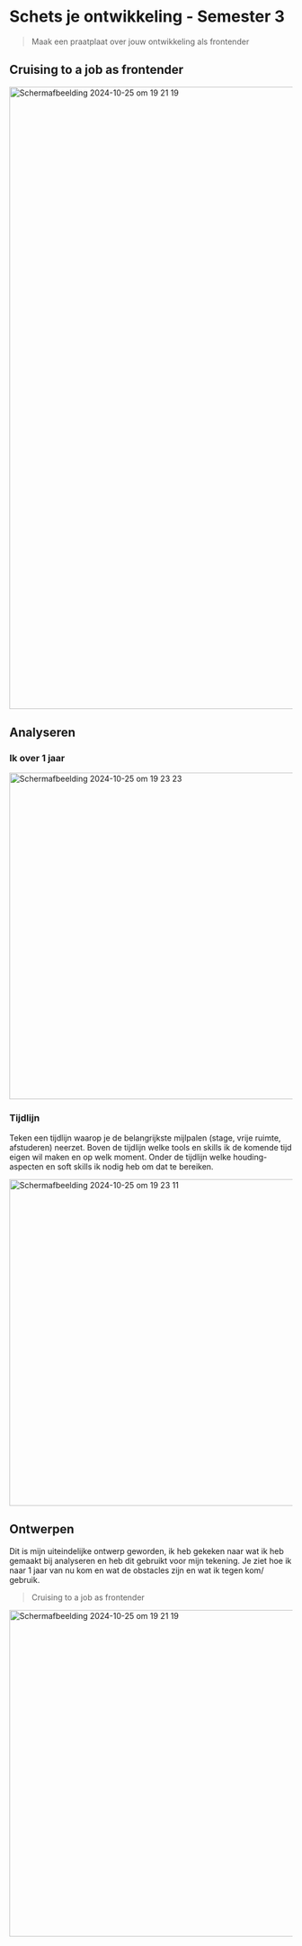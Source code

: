 <!-- De instructie vind je in: [docs/INSTRUCTIONS.md](docs/INSTRUCTIONS.md) -->
# Schets je ontwikkeling - Semester 3
> Maak een praatplaat over jouw ontwikkeling als frontender



## Cruising to a job as frontender
<img width="1105" alt="Scherm­afbeelding 2024-10-25 om 19 21 19" src="https://github.com/user-attachments/assets/e1f72d94-b092-4f88-9e09-34506e7a0444">


## Analyseren
### Ik over 1 jaar
<img width="580" alt="Scherm­afbeelding 2024-10-25 om 19 23 23" src="https://github.com/user-attachments/assets/3398ca91-6c9c-45dc-b067-9d2ab5104b9e">

### Tijdlijn
Teken een tijdlijn waarop je de belangrijkste mijlpalen (stage, vrije ruimte, afstuderen) neerzet. Boven de tijdlijn welke tools en skills ik de komende tijd eigen wil maken en op welk moment. Onder de tijdlijn  welke houding-aspecten en soft skills ik nodig heb om dat te bereiken. 

<img width="580" alt="Scherm­afbeelding 2024-10-25 om 19 23 11" src="https://github.com/user-attachments/assets/4c765899-766a-4b8a-9369-5c05fcfcd4a2">

## Ontwerpen
Dit is mijn uiteindelijke ontwerp geworden, ik heb gekeken naar wat ik heb gemaakt bij analyseren en heb dit gebruikt voor mijn tekening. Je ziet hoe ik naar 1 jaar van nu kom en wat de obstacles zijn en wat ik tegen kom/ gebruik. 

> Cruising to a job as frontender
> 
<img width="580" alt="Scherm­afbeelding 2024-10-25 om 19 21 19" src="https://github.com/user-attachments/assets/e1f72d94-b092-4f88-9e09-34506e7a0444">
